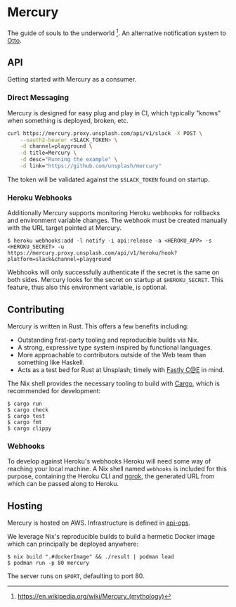 # Mercury

The guide of souls to the underworld [^1]. An alternative notification system to [Otto](https://github.com/unsplash/otto).

## API

Getting started with Mercury as a consumer.

### Direct Messaging

Mercury is designed for easy plug and play in CI, which typically "knows" when something is deployed, broken, etc.

```sh
curl https://mercury.proxy.unsplash.com/api/v1/slack -X POST \
    --oauth2-bearer <SLACK_TOKEN> \
    -d channel=playground \
    -d title=Mercury \
    -d desc="Running the example" \
    -d link="https://github.com/unsplash/mercury"
```

The token will be validated against the `$SLACK_TOKEN` found on startup.

### Heroku Webhooks

Additionally Mercury supports monitoring Heroku webhooks for rollbacks and environment variable changes. The webhook must be created manually with the URL target pointed at Mercury.

```console
$ heroku webhooks:add -l notify -i api:release -a <HEROKU_APP> -s <HEROKU_SECRET> -u https://mercury.proxy.unsplash.com/api/v1/heroku/hook?platform=slack&channel=playground
```

Webhooks will only successfully authenticate if the secret is the same on both sides. Mercury looks for the secret on startup at `$HEROKU_SECRET`. This feature, thus also this environment variable, is optional.

## Contributing

Mercury is written in Rust. This offers a few benefits including:

- Outstanding first-party tooling and reproducible builds via Nix.
- A strong, expressive type system inspired by functional languages.
- More approachable to contributors outside of the Web team than something like Haskell.
- Acts as a test bed for Rust at Unsplash; timely with [Fastly C@E](https://developer.fastly.com/learning/compute/rust/) in mind.

The Nix shell provides the necessary tooling to build with [Cargo](https://doc.rust-lang.org/stable/cargo/), which is recommended for development:

```console
$ cargo run
$ cargo check
$ cargo test
$ cargo fmt
$ cargo clippy
```

### Webhooks

To develop against Heroku's webhooks Heroku will need some way of reaching your local machine. A Nix shell named `webhooks` is included for this purpose, containing the Heroku CLI and [ngrok](https://ngrok.com), the generated URL from which can be passed along to Heroku.

## Hosting

Mercury is hosted on AWS. Infrastructure is defined in [api-ops](https://github.com/unsplash/api-ops).

We leverage Nix's reproducible builds to build a hermetic Docker image which can principally be deployed anywhere:

```console
$ nix build ".#dockerImage" && ./result | podman load
$ podman run -p 80 mercury
```

The server runs on `$PORT`, defaulting to port 80.

[^1]: https://en.wikipedia.org/wiki/Mercury_(mythology)
